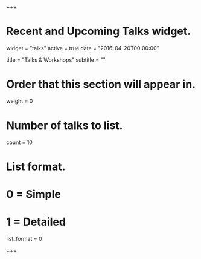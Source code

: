+++
# Recent and Upcoming Talks widget.
widget = "talks"
active = true
date = "2016-04-20T00:00:00"

title = "Talks & Workshops"
subtitle = ""

# Order that this section will appear in.
weight = 0

# Number of talks to list.
count = 10

# List format.
#   0 = Simple
#   1 = Detailed
list_format = 0

+++

